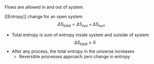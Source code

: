 Flows are allowed in and out of system

[[Entropy]] change for an open system
$$\Delta S_{total} = \Delta S_{sys} + \Delta S_{surr}$$
- Total entropy is sum of entropy inside system and outside of system
$$\Delta S_{total} \geq 0 $$
- After any process, the total entropy in the universe increases
	- Reversible processes approach zero change in entropy
